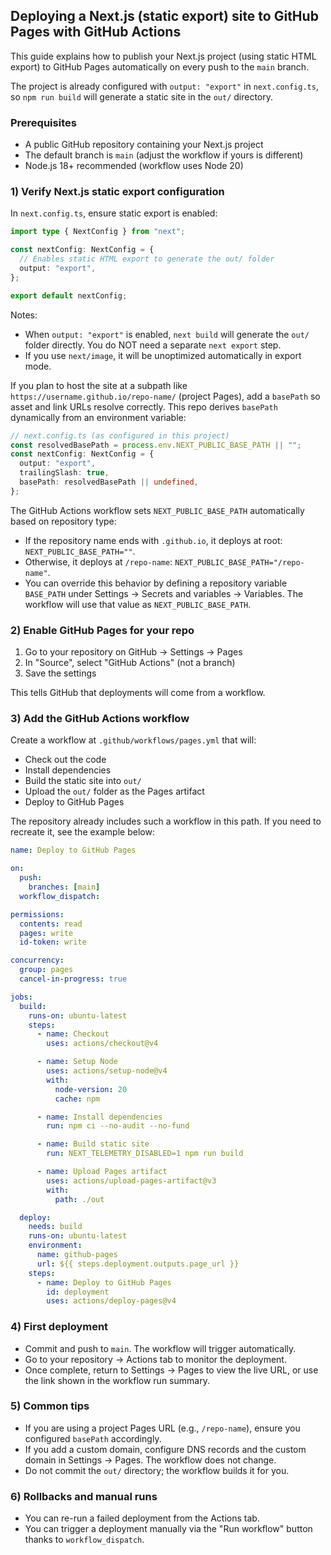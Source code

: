 ## Deploying a Next.js (static export) site to GitHub Pages with GitHub Actions

This guide explains how to publish your Next.js project (using static HTML export) to GitHub Pages automatically on every push to the `main` branch.

The project is already configured with `output: "export"` in `next.config.ts`, so `npm run build` will generate a static site in the `out/` directory.

### Prerequisites

- A public GitHub repository containing your Next.js project
- The default branch is `main` (adjust the workflow if yours is different)
- Node.js 18+ recommended (workflow uses Node 20)

### 1) Verify Next.js static export configuration

In `next.config.ts`, ensure static export is enabled:

```ts
import type { NextConfig } from "next";

const nextConfig: NextConfig = {
  // Enables static HTML export to generate the out/ folder
  output: "export",
};

export default nextConfig;
```

Notes:
- When `output: "export"` is enabled, `next build` will generate the `out/` folder directly. You do NOT need a separate `next export` step.
- If you use `next/image`, it will be unoptimized automatically in export mode.

If you plan to host the site at a subpath like `https://username.github.io/repo-name/` (project Pages), add a `basePath` so asset and link URLs resolve correctly. This repo derives `basePath` dynamically from an environment variable:

```ts
// next.config.ts (as configured in this project)
const resolvedBasePath = process.env.NEXT_PUBLIC_BASE_PATH || "";
const nextConfig: NextConfig = {
  output: "export",
  trailingSlash: true,
  basePath: resolvedBasePath || undefined,
};
```

The GitHub Actions workflow sets `NEXT_PUBLIC_BASE_PATH` automatically based on repository type:

- If the repository name ends with `.github.io`, it deploys at root: `NEXT_PUBLIC_BASE_PATH=""`.
- Otherwise, it deploys at `/repo-name`: `NEXT_PUBLIC_BASE_PATH="/repo-name"`.
- You can override this behavior by defining a repository variable `BASE_PATH` under Settings → Secrets and variables → Variables. The workflow will use that value as `NEXT_PUBLIC_BASE_PATH`.

### 2) Enable GitHub Pages for your repo

1. Go to your repository on GitHub → Settings → Pages
2. In "Source", select "GitHub Actions" (not a branch)
3. Save the settings

This tells GitHub that deployments will come from a workflow.

### 3) Add the GitHub Actions workflow

Create a workflow at `.github/workflows/pages.yml` that will:
- Check out the code
- Install dependencies
- Build the static site into `out/`
- Upload the `out/` folder as the Pages artifact
- Deploy to GitHub Pages

The repository already includes such a workflow in this path. If you need to recreate it, see the example below:

```yaml
name: Deploy to GitHub Pages

on:
  push:
    branches: [main]
  workflow_dispatch:

permissions:
  contents: read
  pages: write
  id-token: write

concurrency:
  group: pages
  cancel-in-progress: true

jobs:
  build:
    runs-on: ubuntu-latest
    steps:
      - name: Checkout
        uses: actions/checkout@v4

      - name: Setup Node
        uses: actions/setup-node@v4
        with:
          node-version: 20
          cache: npm

      - name: Install dependencies
        run: npm ci --no-audit --no-fund

      - name: Build static site
        run: NEXT_TELEMETRY_DISABLED=1 npm run build

      - name: Upload Pages artifact
        uses: actions/upload-pages-artifact@v3
        with:
          path: ./out

  deploy:
    needs: build
    runs-on: ubuntu-latest
    environment:
      name: github-pages
      url: ${{ steps.deployment.outputs.page_url }}
    steps:
      - name: Deploy to GitHub Pages
        id: deployment
        uses: actions/deploy-pages@v4
```

### 4) First deployment

- Commit and push to `main`. The workflow will trigger automatically.
- Go to your repository → Actions tab to monitor the deployment.
- Once complete, return to Settings → Pages to view the live URL, or use the link shown in the workflow run summary.

### 5) Common tips

- If you are using a project Pages URL (e.g., `/repo-name`), ensure you configured `basePath` accordingly.
- If you add a custom domain, configure DNS records and the custom domain in Settings → Pages. The workflow does not change.
- Do not commit the `out/` directory; the workflow builds it for you.

### 6) Rollbacks and manual runs

- You can re-run a failed deployment from the Actions tab.
- You can trigger a deployment manually via the "Run workflow" button thanks to `workflow_dispatch`.


